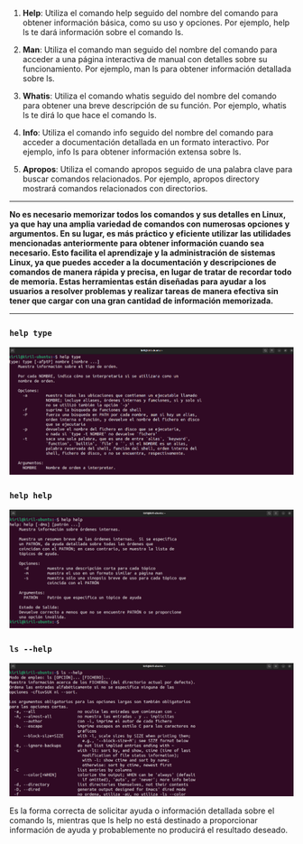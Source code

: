 1.  **Help**: Utiliza el comando help seguido del nombre del comando para obtener información básica, como su uso y opciones. Por ejemplo, help ls te dará información sobre el comando ls.

2. **Man**: Utiliza el comando man seguido del nombre del comando para acceder a una página interactiva de manual con detalles sobre su funcionamiento. Por ejemplo, man ls para obtener información detallada sobre ls.

3. **Whatis**: Utiliza el comando whatis seguido del nombre del comando para obtener una breve descripción de su función. Por ejemplo, whatis ls te dirá lo que hace el comando ls.

4. **Info**: Utiliza el comando info seguido del nombre del comando para acceder a documentación detallada en un formato interactivo. Por ejemplo, info ls para obtener información extensa sobre ls.

5. **Apropos**: Utiliza el comando apropos seguido de una palabra clave para buscar comandos relacionados. Por ejemplo, apropos directory mostrará comandos relacionados con directorios.

***
**No es necesario memorizar todos los comandos y sus detalles en Linux, ya que hay una amplia variedad de comandos con numerosas opciones y argumentos. En su lugar, es más práctico y eficiente utilizar las utilidades mencionadas anteriormente para obtener información cuando sea necesario. Esto facilita el aprendizaje y la administración de sistemas Linux, ya que puedes acceder a la documentación y descripciones de comandos de manera rápida y precisa, en lugar de tratar de recordar todo de memoria. Estas herramientas están diseñadas para ayudar a los usuarios a resolver problemas y realizar tareas de manera efectiva sin tener que cargar con una gran cantidad de información memorizada.**
***


### `help type`

![help type](/img/402_help-type.png)

### `help help` 

![help-help](/img/402_help-help.png)

### `ls --help`

![ls --help](/img/403_ls--help.png)

Es la forma correcta de solicitar ayuda o información detallada sobre el comando ls, mientras que ls help no está destinado a proporcionar información de ayuda y probablemente no producirá el resultado deseado.